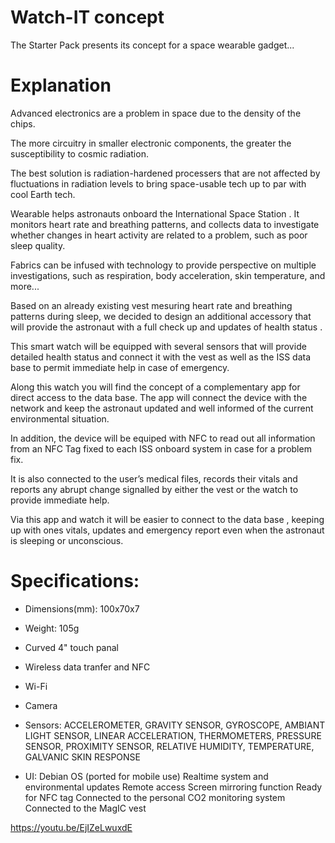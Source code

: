 # Watch-IT concept
The Starter Pack presents its concept for a space wearable gadget...

# Explanation

Advanced electronics are a problem in space due to the density of the chips. 

The more circuitry in smaller electronic components, 
the greater the susceptibility to cosmic radiation. 

The best solution is radiation-hardened processers that are not affected 
by fluctuations in radiation levels to bring space-usable tech up to par with cool Earth tech.

Wearable helps astronauts onboard the International Space Station . 
It monitors heart rate and breathing patterns, and collects data to investigate whether 
changes in heart activity are related to a problem, such as poor sleep quality. 

Fabrics can be infused with technology to provide perspective on multiple investigations, 
such as respiration, body acceleration, skin temperature, and more...


Based on an already existing vest mesuring heart rate and breathing patterns during sleep, 
we decided to design an additional accessory that will provide the astronaut with a full check 
up and  updates of health status .

This smart watch will be equipped with several sensors that will provide detailed health status 
and connect it with the vest as well as the ISS data base to permit immediate help in case of emergency.

Along this watch you will find the concept of a complementary app for direct access to the data base.
The app will connect the device with the network and keep the astronaut updated and well informed of 
the current environmental situation. 

In addition, the device will be equiped with NFC to read out all information from an NFC Tag fixed to each ISS onboard system in case for a problem fix.

It is also connected to the user’s medical files, records their vitals and reports any abrupt change 
signalled by either the vest or the watch to provide immediate help.

Via this app and watch it will be easier to connect to the data base , keeping up with ones vitals, 
updates and emergency report even when the astronaut is sleeping or unconscious. 

# Specifications:

- Dimensions(mm): 100x70x7
- Weight: 105g

- Curved 4" touch panal
- Wireless data tranfer and NFC
- Wi-Fi
- Camera

- Sensors:
    ACCELEROMETER,
    GRAVITY SENSOR,
    GYROSCOPE,
    AMBIANT LIGHT SENSOR,
    LINEAR ACCELERATION,
    THERMOMETERS,
    PRESSURE SENSOR,
    PROXIMITY SENSOR,
    RELATIVE HUMIDITY,
    TEMPERATURE,
    GALVANIC SKIN RESPONSE

- UI:
    Debian OS (ported for mobile use)
    Realtime system and environmental updates
    Remote access
    Screen mirroring function
    Ready for NFC tag
    Connected to the personal CO2 monitoring system
    Connected to the MagIC vest

https://youtu.be/EjIZeLwuxdE
